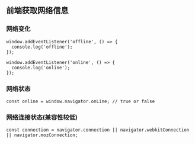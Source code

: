 ## 前端获取网络信息
### 网络变化
```
window.addEventListener('offline', () => {
  console.log('offline');
});

window.addEventListener('online', () => {
  console.log('online');
});
```
### 网络状态 
```
const online = window.navigator.onLine; // true or false
```
### 网络连接状态(兼容性较低)
```
const connection = navigator.connection || navigator.webkitConnection || navigator.mozConnection;
```

